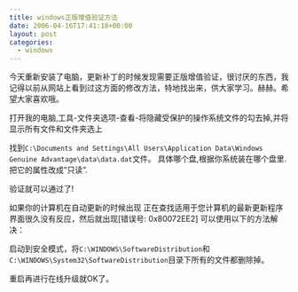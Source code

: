 ```yaml
---
title: windows正版增值验证方法
date: 2006-04-16T17:41:18+00:00
layout: post
categories:
  - windows
---
```


今天重新安装了电脑，更新补丁的时候发现需要正版增值验证，很讨厌的东西，我记得以前从网站上看到过这方面的修改方法，特地找出来，供大家学习。赫赫。希望大家喜欢哦。

打开我的电脑,工具-文件夹选项-查看-将隐藏受保护的操作系统文件的勾去掉,并将显示所有文件和文件夹选上

找到`C:\Documents and Settings\All Users\Application Data\Windows Genuine Advantage\data\data.dat`文件。 具体哪个盘,根据你系统装在哪个盘里.把它的属性改成”只读”.

验证就可以通过了!

如果你的计算机在自动更新的时候出现 正在查找适用于您计算机的最新更新程序 界面很久没有反应，然后就出现[错误号: 0x80072EE2] 可以使用以下的方法解决：

启动到安全模式，将`C:\WINDOWS\SoftwareDistribution`和`C:\WINDOWS\System32\SoftwareDistribution`目录下所有的文件都删除掉。

重启再进行在线升级就OK了。